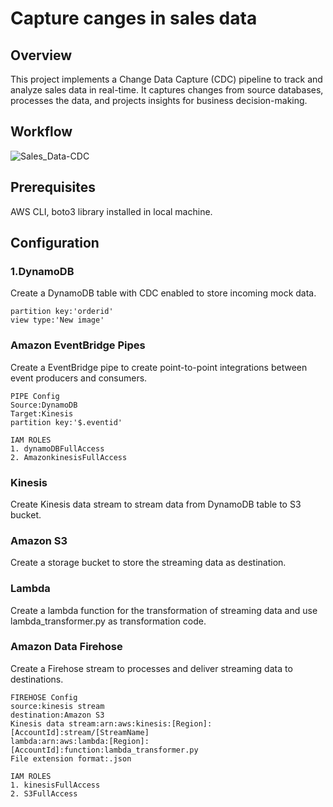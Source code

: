 # Capture canges in sales data
## Overview
This project implements a Change Data Capture (CDC) pipeline to track and analyze sales data in real-time. It captures changes from source databases, processes the data, and projects insights for business decision-making.
## Workflow
![Sales_Data-CDC](https://github.com/user-attachments/assets/c06bd4a5-fcb0-47a8-ac8c-d3520844c082)
## Prerequisites
AWS CLI, boto3 library installed in local machine.
## Configuration 
### 1.DynamoDB
Create a DynamoDB table with CDC enabled to store incoming mock data.
```
partition key:'orderid'
view type:'New image'
```
### Amazon EventBridge Pipes
Create a EventBridge pipe to create point-to-point integrations between event producers and consumers.
```
PIPE Config
Source:DynamoDB
Target:Kinesis
partition key:'$.eventid'

IAM ROLES
1. dynamoDBFullAccess
2. AmazonkinesisFullAccess
```
### Kinesis
Create Kinesis data stream to stream data from DynamoDB table to S3 bucket.
### Amazon S3
Create a storage bucket to store the streaming data as destination.
### Lambda
Create a lambda function for the transformation of streaming data and use lambda_transformer.py as transformation code.
### Amazon Data Firehose
Create a Firehose stream to processes and deliver streaming data to destinations.
```
FIREHOSE Config
source:kinesis stream
destination:Amazon S3
Kinesis data stream:arn:aws:kinesis:[Region]:[AccountId]:stream/[StreamName]
lambda:arn:aws:lambda:[Region]:[AccountId]:function:lambda_transformer.py
File extension format:.json

IAM ROLES
1. kinesisFullAccess
2. S3FullAccess
```
